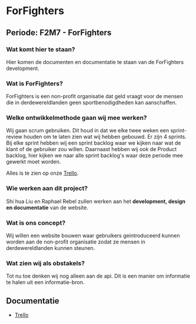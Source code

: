 # ForFighters

## Periode: F2M7 - ForFighters

### Wat komt hier te staan?

Hier komen de documenten en documentatie te staan van de ForFighters development.

### Wat is ForFighters?

ForFighters is een non-profit organisatie dat geld vraagt voor de mensen die in derdewereldlanden geen sportbenodigdheden kan aanschaffen.

### Welke ontwikkelmethode gaan wij mee werken?

Wij gaan scrum gebruiken. Dit houd in dat we elke twee weken een sprint-review houden om te laten zien wat wij hebben gebouwd. Er zijn 4 sprints. Bij elke sprint hebben wij een sprint backlog waar we kijken naar wat de klant of de gebruiker zou willen. Daarnaast hebben wij ook de Product backlog, hier kijken we naar alle sprint backlog's waar deze periode mee gewerkt moet worden.

Alles is te zien op onze [Trello](https://trello.com/b/xPD4qlpC/brazilian-jiu-jiutsu).

### Wie werken aan dit project?

Shi hua Liu en Raphael Rebel zullen werken aan het **development, design en documentatie** van de website.

### Wat is ons concept?

Wij willen een website bouwen waar gebruikers geintroduceerd kunnen worden aan de non-profit organisatie zodat ze mensen in derdewereldlanden kunnen steunen.

### Wat zien wij als obstakels?

Tot nu toe denken wij nog alleen aan de api. Dit is een manier om informatie te halen uit een informatie-bron.

## Documentatie

- [Trello](https://trello.com/b/xPD4qlpC/brazilian-jiu-jiutsu)

